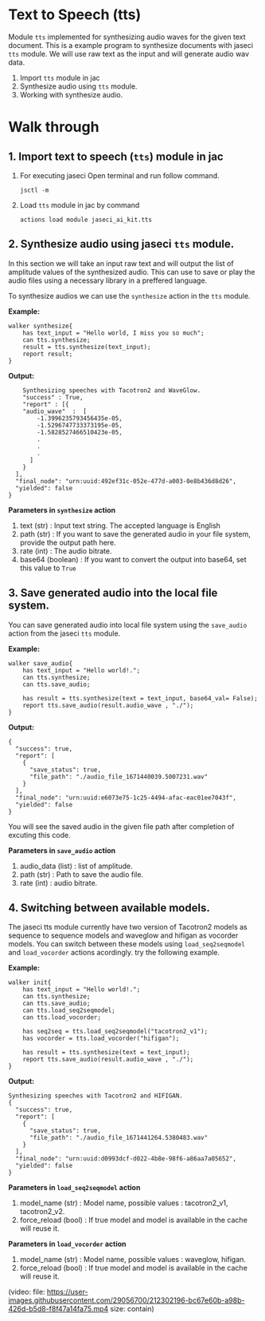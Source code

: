 # Text to Speech (tts)

Module `tts` implemented for synthesizing audio waves for the given text document. This is a example program to synthesize documents with jaseci `tts` module. We will use raw text as the input and will generate audio wav data.

1. Import `tts` module in jac
2. Synthesize audio using `tts` module.
3. Working with synthesize audio.

# **Walk through**

## **1. Import text to speech (`tts`) module in jac**

1. For executing jaseci Open terminal and run follow command.
    ```
    jsctl -m
    ```
2.  Load `tts` module in jac by command
    ```
    actions load module jaseci_ai_kit.tts
    ```
## **2. Synthesize audio using jaseci `tts` module.**

In this section we will take an input raw text and will output the list of amplitude values of the synthesized audio. This can use to save or play the audio files using a necessary library in a preffered language.

To synthesize audios we can use the `synthesize` action in the `tts` module.

**Example:**
```
walker synthesize{
    has text_input = "Hello world, I miss you so much";
    can tts.synthesize;
    result = tts.synthesize(text_input);
    report result;
}
```

**Output:**
```
    Synthesizing speeches with Tacotron2 and WaveGlow.
    "success" : True,
    "report" : [{
    "audio_wave"  :  [
        -1.3996235793456435e-05,
        -1.5296747733373195e-05,
        -1.5828527466510423e-05,
        .
        .
        .
      ]
    }
  ],
  "final_node": "urn:uuid:492ef31c-052e-477d-a003-0e8b436d8d26",
  "yielded": false
}

```
**Parameters in `synthesize` action**

1. text (str) : Input text string. The accepted language is English
2. path (str) : If you want to save the generated audio in your file system, provide the output path here.
3. rate (int) : The audio bitrate.
4. base64 (boolean) : If you want to convert the output into base64, set this value to `True`

## **3. Save generated audio into the local file system.**

You can save generated audio into local file system using the `save_audio` action from the jaseci `tts` module.

**Example:**
```
walker save_audio{
    has text_input = "Hello world!.";
    can tts.synthesize;
    can tts.save_audio;

    has result = tts.synthesize(text = text_input, base64_val= False);
    report tts.save_audio(result.audio_wave , "./");
}
```

**Output:**
```
{
  "success": true,
  "report": [
    {
      "save_status": true,
      "file_path": "./audio_file_1671440039.5007231.wav"
    }
  ],
  "final_node": "urn:uuid:e6073e75-1c25-4494-afac-eac01ee7043f",
  "yielded": false
}
```
You will see the saved audio in the given file path after completion of excuting this code.

**Parameters in `save_audio` action**

1. audio_data (list) : list of amplitude.
2. path (str) : Path to save the audio file.
3. rate (int) : audio bitrate.

## **4. Switching between available models.**

The jaseci tts module currently have two version of Tacotron2 models as sequence to sequence models and waveglow and hifigan as vocorder models. You can switch between these models using `load_seq2seqmodel` and `load_vocorder` actions acordingly. try the following example.

**Example:**
```
walker init{
    has text_input = "Hello world!.";
    can tts.synthesize;
    can tts.save_audio;
    can tts.load_seq2seqmodel;
    can tts.load_vocorder;

    has seq2seq = tts.load_seq2seqmodel("tacotron2_v1");
    has vocorder = tts.load_vocorder("hifigan");

    has result = tts.synthesize(text = text_input);
    report tts.save_audio(result.audio_wave , "./");
}
```

**Output:**
```
Synthesizing speeches with Tacotron2 and HIFIGAN.
{
  "success": true,
  "report": [
    {
      "save_status": true,
      "file_path": "./audio_file_1671441264.5380483.wav"
    }
  ],
  "final_node": "urn:uuid:d0993dcf-d022-4b8e-98f6-a86aa7a05652",
  "yielded": false
}
```

**Parameters in `load_seq2seqmodel` action**

1. model_name (str) : Model name, possible values : tacotron2_v1, tacotron2_v2.
2. force_reload (bool) : If true model and model is available in the cache will reuse it.

**Parameters in `load_vocorder` action**

1. model_name (str) : Model name, possible values : waveglow, hifigan.
2. force_reload (bool) : If true model and model is available in the cache will reuse it.





(video:
  file: https://user-images.githubusercontent.com/29056700/212302196-bc67e60b-a98b-426d-b5d8-f8f47a14fa75.mp4
  size: contain)




